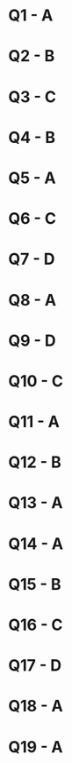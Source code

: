 # Q1 - A

# Q2 - B

# Q3 - C

# Q4 - B

# Q5 - A

# Q6 - C

# Q7 - D

# Q8 - A

# Q9 - D

# Q10 - C

# Q11 - A

# Q12 - B

# Q13 - A

# Q14 - A

# Q15 - B

# Q16 - C

# Q17 - D

# Q18 - A

# Q19 - A
